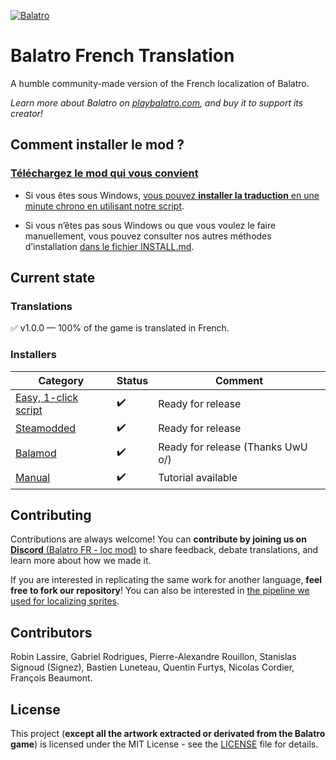 
[![Balatro](https://www.playbalatro.com/assets/logo2-C9SU2BrI.png)](https://www.playbalatro.com/)

# Balatro French Translation

A humble community-made version of the French localization of Balatro.

*Learn more about Balatro on [playbalatro.com](https://www.playbalatro.com/), and buy it to support its creator!*

## Comment installer le mod ?

### [Téléchargez le mod qui vous convient](https://github.com/FrBmt-BIGetNouf/balatro-french-translations/releases/latest)

- Si vous êtes sous Windows, [vous pouvez **installer la traduction** en une minute chrono en utilisant notre script](QUICKSTART.md).

- Si vous n’êtes pas sous Windows ou que vous voulez le faire manuellement, vous pouvez consulter nos autres méthodes d’installation [dans le fichier INSTALL.md](INSTALL.md).

## Current state

### Translations

✅ v1.0.0 — 100% of the game is translated in French.

### Installers

| Category                                     | Status | Comment            |
| -------------------------------------------- | ------ | ------------------ |
| [Easy, 1-click script](QUICKSTART.md)        | ✔️     | Ready for release  |
| [Steamodded](INSTALL.md#via-un-mod)          | ✔️     | Ready for release  |
| [Balamod](https://github.com/UwUDev/balamod) | ✔️     | Ready for release (Thanks UwU o/)   |
| [Manual](INSTALL.md#à-la-main)               | ✔️     | Tutorial available |

## Contributing

Contributions are always welcome! You can **contribute by joining us on** [**Discord** (Balatro FR - loc mod)](https://discord.gg/kQMdHTXB3Z) to share feedback, debate translations, and learn more about how we made it.

If you are interested in replicating the same work for another language, **feel free to fork our repository**! You can also be interested in [the pipeline we used for localizing sprites](https://github.com/Signez/balatro-sprites-i18n).

## Contributors

Robin Lassire, Gabriel Rodrigues, Pierre-Alexandre Rouillon, Stanislas Signoud (Signez), Bastien Luneteau, Quentin Furtys, Nicolas Cordier, François Beaumont.

## License

This project (**except all the artwork extracted or derivated from the Balatro game**) is licensed under the MIT License - see the [LICENSE](LICENSE) file for details.
